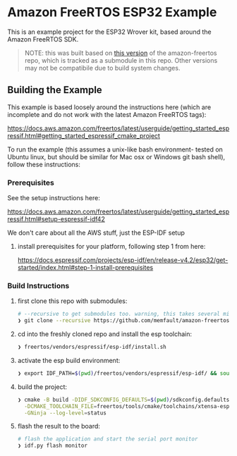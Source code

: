 # Amazon FreeRTOS ESP32 Example

This is an example project for the ESP32 Wrover kit, based around the Amazon
FreeRTOS SDK.

> NOTE: this was built based on [this
> version](https://github.com/aws/amazon-freertos/releases/tag/202107.00) of the
> amazon-freertos repo, which is tracked as a submodule in this repo. Other
> versions may not be compatibile due to build system changes.

## Building the Example

This example is based loosely around the instructions here (which are incomplete
and do not work with the latest Amazon FreeRTOS tags):

https://docs.aws.amazon.com/freertos/latest/userguide/getting_started_espressif.html#getting_started_espressif_cmake_project

To run the example (this assumes a unix-like bash environment- tested on Ubuntu
linux, but should be similar for Mac osx or Windows git bash shell), follow
these instructions:

### Prerequisites

See the setup instructions here:

https://docs.aws.amazon.com/freertos/latest/userguide/getting_started_espressif.html#setup-espressif-idf42

We don't care about all the AWS stuff, just the ESP-IDF setup

1. install prerequisites for your platform, following step 1 from here:

   https://docs.espressif.com/projects/esp-idf/en/release-v4.2/esp32/get-started/index.html#step-1-install-prerequisites

### Build Instructions

1. first clone this repo with submodules:

   ```bash
   # --recursive to get submodules too. warning, this takes several minutes!
   ❯ git clone --recursive https://github.com/memfault/amazon-freertos-esp32-example.git
   ```

2. cd into the freshly cloned repo and install the esp toolchain:

   ```bash
   ❯ freertos/vendors/espressif/esp-idf/install.sh
   ```

3. activate the esp build environment:

   ```bash
   ❯ export IDF_PATH=$(pwd)/freertos/vendors/espressif/esp-idf/ && source freertos/vendors/espressif/esp-idf/export.sh
   ```

4. build the project:

   ```bash
   ❯ cmake -B build -DIDF_SDKCONFIG_DEFAULTS=$(pwd)/sdkconfig.defaults \
     -DCMAKE_TOOLCHAIN_FILE=freertos/tools/cmake/toolchains/xtensa-esp32.cmake \
     -GNinja --log-level=status
   ```

5. flash the result to the board:

   ```bash
   # flash the application and start the serial port monitor
   ❯ idf.py flash monitor
   ```
